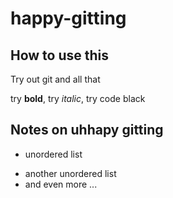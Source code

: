 # happy-gitting
## How to use this

Try out git and all that

try **bold**, try _italic_, try code black

## Notes on uhhapy gitting

* unordered list
- another unordered list 
- and even more ...